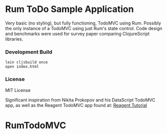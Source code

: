 # Rum ToDo Sample Application

Very basic (no styling), but fully functioning, TodoMVC using Rum. Possibly the
only instance of a TodoMVC using just Rum's state control. Code design and
benchmarks were used for survey paper comparing ClojureScript libraries.


### Development Build

```
lein cljsbuild once
open index.html
```

### License

MIT License

Significant inspiration from Nikita Prokopov and his DataScript TodoMVC app, as
well as the Reagent TodoMVC app found at: [Reagent
Tutorial](https://reagent-project.github.io/)

# RumTodoMVC
